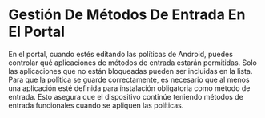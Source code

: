 # Gestión De Métodos De Entrada En El Portal

En el portal, cuando estés editando las políticas de Android, puedes controlar qué aplicaciones de métodos de entrada estarán permitidas. Solo las aplicaciones que no están bloqueadas pueden ser incluidas en la lista. Para que la política se guarde correctamente, es necesario que al menos una aplicación esté definida para instalación obligatoria como método de entrada. Esto asegura que el dispositivo continúe teniendo métodos de entrada funcionales cuando se apliquen las políticas.
